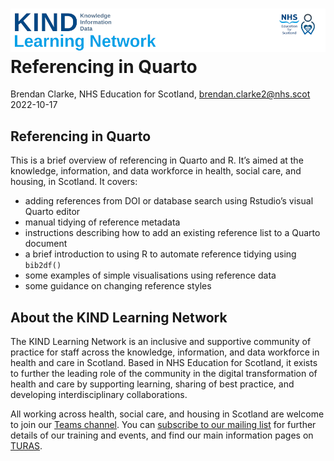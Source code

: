 ![](images/header.png) Referencing in Quarto
================
Brendan Clarke, NHS Education for Scotland, <brendan.clarke2@nhs.scot>
2022-10-17

## Referencing in Quarto

This is a brief overview of referencing in Quarto and R. It’s aimed at
the knowledge, information, and data workforce in health, social care,
and housing, in Scotland. It covers:

- adding references from DOI or database search using Rstudio’s visual
  Quarto editor
- manual tidying of reference metadata
- instructions describing how to add an existing reference list to a
  Quarto document
- a brief introduction to using R to automate reference tidying using
  `bib2df()`
- some examples of simple visualisations using reference data
- some guidance on changing reference styles

## About the KIND Learning Network

The KIND Learning Network is an inclusive and supportive community of
practice for staff across the knowledge, information, and data workforce
in health and care in Scotland. Based in NHS Education for Scotland, it
exists to further the leading role of the community in the digital
transformation of health and care by supporting learning, sharing of
best practice, and developing interdisciplinary collaborations.

All working across health, social care, and housing in Scotland are
welcome to join our [Teams
channel](https://forms.office.com/pages/responsepage.aspx?id=veDvEDCgykuAnLXmdF5Jmn79kl25VpJIq3eErXXCYKBUMUpENjBJOENINDRFMUlYQTlCM1RVNzRSRy4u).
You can [subscribe to our mailing
list](https://forms.office.com/pages/responsepage.aspx?id=veDvEDCgykuAnLXmdF5JmpopIZB9ynRJnrPUHVFccipURjM2NkZJUkhGOFlQRjQxRFhVUTgwT0UwVyQlQCN0PWcu)
for further details of our training and events, and find our main
information pages on
[TURAS](https://learn.nes.nhs.scot/36783/knowledge-information-and-data-kind-learning-site).
